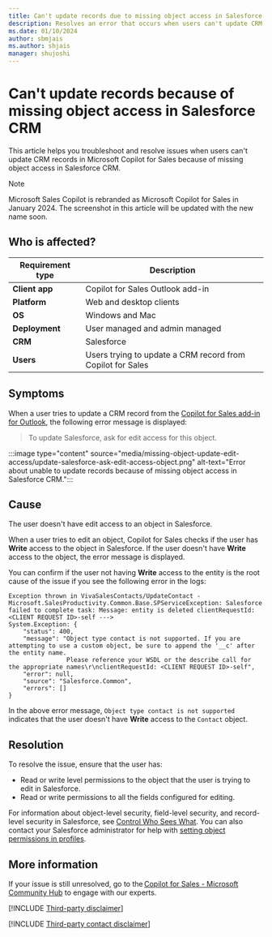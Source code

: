 ```yaml
---
title: Can't update records due to missing object access in Salesforce CRM
description: Resolves an error that occurs when users can't update CRM records in Microsoft Copilot for Sales because of missing object access in Salesforce CRM.
ms.date: 01/10/2024
author: sbmjais
ms.author: shjais
manager: shujoshi
---
```

# Can't update records because of missing object access in Salesforce CRM

This article helps you troubleshoot and resolve issues when users can't update CRM records in Microsoft Copilot for Sales because of missing object access in Salesforce CRM.

> [!NOTE]
> Microsoft Sales Copilot is rebranded as Microsoft Copilot for Sales in January 2024. The screenshot in this article will be updated with the new name soon.

## Who is affected?

| Requirement type |Description  |
|---------|---------|
|**Client app**     |  Copilot for Sales Outlook add-in        |
|**Platform**     | Web and desktop clients         |
|**OS**     | Windows and Mac         |
|**Deployment**     | User managed and admin managed       |
|**CRM**     | Salesforce      |
|**Users**     | Users trying to update a CRM record from Copilot for Sales |

## Symptoms

When a user tries to update a CRM record from the [Copilot for Sales add-in for Outlook](/microsoft-sales-copilot/use-sales-copilot-outlook), the following error message is displayed:

> To update Salesforce, ask for edit access for this object.

:::image type="content" source="media/missing-object-update-edit-access/update-salesforce-ask-edit-access-object.png" alt-text="Error about unable to update records because of missing object access in Salesforce CRM.":::

## Cause

The user doesn't have edit access to an object in Salesforce.

When a user tries to edit an object, Copilot for Sales checks if the user has **Write** access to the object in Salesforce. If the user doesn't have **Write** access to the object, the error message is displayed.

You can confirm if the user not having **Write** access to the entity is the root cause of the issue if you see the following error in the logs:

```output
Exception thrown in VivaSalesContacts/UpdateContact -  
Microsoft.SalesProductivity.Common.Base.SPServiceException: Salesforce failed to complete task: Message: entity is deleted clientRequestId:<CLIENT REQUEST ID>-self --->  
System.Exception: {  
    "status": 400,  
    "message": "Object type contact is not supported. If you are attempting to use a custom object, be sure to append the '__c' after the entity name.  
                Please reference your WSDL or the describe call for the appropriate names\r\nclientRequestId: <CLIENT REQUEST ID>-self",  
    "error": null,  
    "source": "Salesforce.Common",  
    "errors": []  
} 
```

In the above error message, `Object type contact is not supported` indicates that the user doesn't have **Write** access to the `Contact` object.

## Resolution

To resolve the issue, ensure that the user has:

- Read or write level permissions to the object that the user is trying to edit in Salesforce.
- Read or write permissions to all the fields configured for editing.

For information about object-level security, field-level security, and record-level security in Salesforce, see [Control Who Sees What](https://help.salesforce.com/s/articleView?id=sf.security_data_access.htm&type=5). You can also contact your Salesforce administrator for help with [setting object permissions in profiles](https://help.salesforce.com/s/articleView?id=sf.perm_sets_object_perms_edit.htm&type=5).

## More information

If your issue is still unresolved, go to the [Copilot for Sales - Microsoft Community Hub](https://techcommunity.microsoft.com/t5/viva-sales/bd-p/VivaSales) to engage with our experts.

[!INCLUDE [Third-party disclaimer](../../includes/third-party-disclaimer.md)]

[!INCLUDE [Third-party contact disclaimer](../../includes/third-party-contact-disclaimer.md)]
